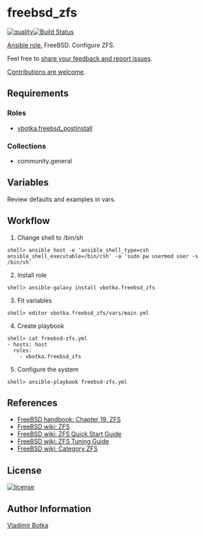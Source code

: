 # freebsd_zfs

[![quality](https://img.shields.io/ansible/quality/27910)](https://galaxy.ansible.com/vbotka/freebsd_zfs)[![Build Status](https://travis-ci.org/vbotka/ansible-freebsd-zfs.svg?branch=master)](https://travis-ci.org/vbotka/ansible-freebsd-zfs)

[Ansible role.](https://galaxy.ansible.com/vbotka/freebsd_zfs/) FreeBSD. Configure ZFS.

Feel free to [share your feedback and report issues](https://github.com/vbotka/ansible-freebsd-zfs/issues).

[Contributions are welcome](https://github.com/firstcontributions/first-contributions).


## Requirements

### Roles

* [vbotka.freebsd_postinstall](https://galaxy.ansible.com/vbotka/freebsd_postinstall)

### Collections

* community.general


## Variables

Review defaults and examples in vars.


## Workflow

1) Change shell to /bin/sh

```
shell> ansible host -e 'ansible_shell_type=csh ansible_shell_executable=/bin/csh' -a 'sudo pw usermod user -s /bin/sh'
```

2) Install role

```
shell> ansible-galaxy install vbotka.freebsd_zfs
```

3) Fit variables

```
shell> editor vbotka.freebsd_zfs/vars/main.yml
```

4) Create playbook

```
shell> cat freebsd-zfs.yml
- hosts: host
  roles:
    - vbotka.freebsd_zfs
```

5) Configure the system

```
shell> ansible-playbook freebsd-zfs.yml
```


## References

- [FreeBSD handbook: Chapter 19. ZFS](http://www.freebsd.org/doc/handbook/zfs.html)
- [FreeBSD wiki: ZFS](https://wiki.freebsd.org/ZFS)
- [FreeBSD wiki: ZFS Quick Start Guide](https://wiki.freebsd.org/ZFSQuickStartGuide)
- [FreeBSD wiki: ZFS Tuning Guide](https://wiki.freebsd.org/ZFSTuningGuide)
- [FreeBSD wiki: Category ZFS](https://wiki.freebsd.org/CategoryZfs)


## License

[![license](https://img.shields.io/badge/license-BSD-red.svg)](https://www.freebsd.org/doc/en/articles/bsdl-gpl/article.html)


## Author Information

[Vladimir Botka](https://botka.link)
